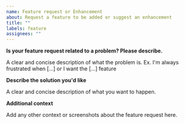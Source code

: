 ```yaml
---
name: Feature request or Enhancement
about: Request a feature to be added or suggest an enhancement
title: ""
labels: feature
assignees: ""
---
```


**Is your feature request related to a problem? Please describe.**

A clear and concise description of what the problem is. Ex. I'm always frustrated when [...] or I want the [...] feature

**Describe the solution you'd like**

A clear and concise description of what you want to happen.

**Additional context**

Add any other context or screenshots about the feature request here.
